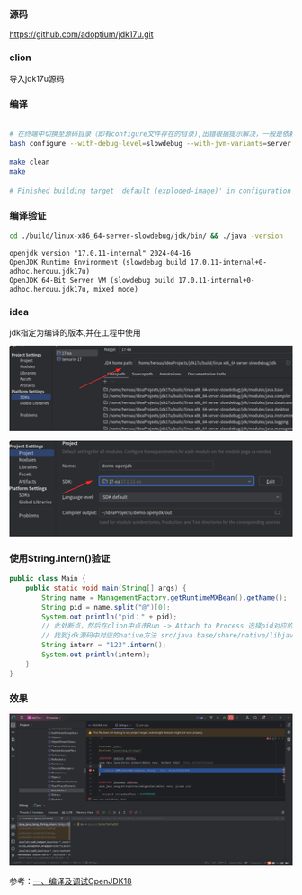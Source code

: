 
### 源码 <!-- {docsify-ignore-all} -->
 https://github.com/adoptium/jdk17u.git

### clion
导入jdk17u源码

### 编译
```bash

# 在终端中切换至源码目录（即有configure文件存在的目录),出错根据提示解决，一般是依赖错误
bash configure --with-debug-level=slowdebug --with-jvm-variants=server --disable-warnings-as-errors

make clean
make

# Finished building target 'default (exploded-image)' in configuration 'linux-x86_64-server-slowdebug' 编译完成

```

### 编译验证
```bash
cd ./build/linux-x86_64-server-slowdebug/jdk/bin/ && ./java -version

```

```log
openjdk version "17.0.11-internal" 2024-04-16
OpenJDK Runtime Environment (slowdebug build 17.0.11-internal+0-adhoc.herouu.jdk17u)
OpenJDK 64-Bit Server VM (slowdebug build 17.0.11-internal+0-adhoc.herouu.jdk17u, mixed mode)
```


### idea 

jdk指定为编译的版本,并在工程中使用

![openjdk编译-1](openjdk_idea_1.png)

![openjdk编译-2.png](openjdk_idea_2.png)

### 使用String.intern()验证

```java
public class Main {
    public static void main(String[] args) {
        String name = ManagementFactory.getRuntimeMXBean().getName();
        String pid = name.split("@")[0];
        System.out.println("pid：" + pid);
        // 此处断点，然后在clion中点击Run -> Attach to Process 选择pid对应的进程
        // 找到jdk源码中对应的native方法 src/java.base/share/native/libjava/String.c中java_java_lang_String_intern断点,然后调试
        String intern = "123".intern();
        System.out.println(intern);
    }
}
```
### 效果
![openjdk_clion_1.png](openjdk_clion_1.png)

参考：[一、编译及调试OpenJDK18](https://lauloon9.tech/2022/04/02/jvm/%E4%B8%80%E3%80%81%E7%BC%96%E8%AF%91%E5%8F%8A%E8%B0%83%E8%AF%95OpenJDK18/)